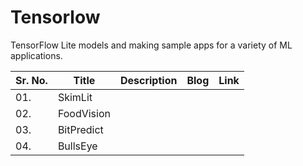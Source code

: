 # Tensorlow
TensorFlow Lite models and making sample apps for a variety of ML applications.


| Sr. No. | Title| Description | Blog | Link |
|------| ------------|------|------|---------|
|  01. | SkimLit | 
| 02. | FoodVision | 
| 03. | BitPredict |
| 04. | BullsEye |
